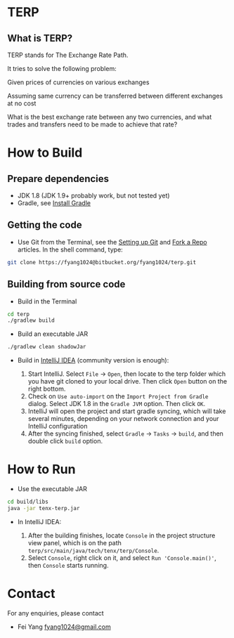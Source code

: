 # TERP 

## What is TERP?

TERP stands for The Exchange Rate Path.

It tries to solve the following problem: 

Given prices of currencies on various exchanges

Assuming same currency can be transferred between different exchanges at no cost

What is the best exchange rate between any two currencies, 
and what trades and transfers need to be made to achieve that rate?


# How to Build

## Prepare dependencies

* JDK 1.8 (JDK 1.9+ probably work, but not tested yet)
* Gradle, see [Install Gradle](https://gradle.org/install/)

## Getting the code

* Use Git from the Terminal, see the [Setting up Git](https://help.github.com/articles/set-up-git/) and [Fork a Repo](https://help.github.com/articles/fork-a-repo/) articles.
In the shell command, type:
```bash
git clone https://fyang1024@bitbucket.org/fyang1024/terp.git
```
## Building from source code

* Build in the Terminal

```bash
cd terp
./gradlew build
```

* Build an executable JAR

```bash
./gradlew clean shadowJar
```
* Build in [IntelliJ IDEA](https://www.jetbrains.com/idea/) (community version is enough):

  1. Start IntelliJ. Select `File` -> `Open`, then locate to the terp folder which you have git cloned to your local drive. Then click `Open` button on the right bottom.
  2. Check on `Use auto-import` on the `Import Project from Gradle` dialog. Select JDK 1.8 in the `Gradle JVM` option. Then click `OK`.
  3. IntelliJ will open the project and start gradle syncing, which will take several minutes, depending on your network connection and your IntelliJ configuration
  4. After the syncing finished, select `Gradle` -> `Tasks` -> `build`, and then double click `build` option.

# How to Run

* Use the executable JAR

```bash
cd build/libs 
java -jar tenx-terp.jar
```

* In IntelliJ IDEA:

  1. After the building finishes, locate `Console` in the project structure view panel, which is on the path `terp/src/main/java/tech/tenx/terp/Console`.
  2. Select `Console`, right click on it, and select `Run 'Console.main()'`, then `Console` starts running.


# Contact

For any enquiries, please contact
* Fei Yang <fyang1024@gmail.com>